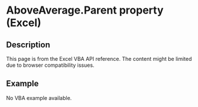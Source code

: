 # AboveAverage.Parent property (Excel)

## Description
This page is from the Excel VBA API reference. The content might be limited due to browser compatibility issues.

## Example
No VBA example available.
